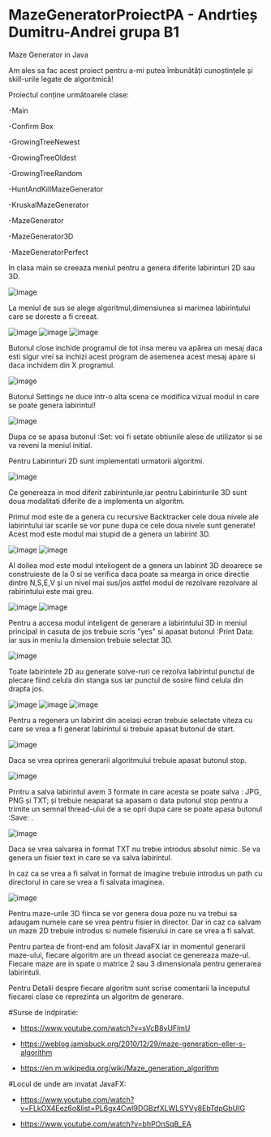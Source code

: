 # MazeGeneratorProiectPA - Andrtieș Dumitru-Andrei grupa B1

Maze Generator in Java

Am ales sa fac acest proiect pentru a-mi putea îmbunătăți cunoștințele și skill-urile legate de algoritmică!

Proiectul conține următoarele clase:

-Main

-Confirm Box

-GrowingTreeNewest

-GrowingTreeOldest

-GrowingTreeRandom

-HuntAndKillMazeGenerator

-KruskalMazeGenerator

-MazeGenerator

-MazeGenerator3D

-MazeGeneratorPerfect

In clasa main se creeaza meniul pentru a genera diferite labirinturi 2D sau 3D.

![image](https://user-images.githubusercontent.com/75743080/119485607-f4b55780-bd5f-11eb-928e-14a8fe191f4f.png)

La meniul de sus se alege algoritmul,dimensiunea si marimea labirintului care se doreste a fi creeat.

![image](https://user-images.githubusercontent.com/75743080/119485957-5ecdfc80-bd60-11eb-919a-479b0ef563a6.png)
![image](https://user-images.githubusercontent.com/75743080/119485987-655c7400-bd60-11eb-8d56-b7071d979b76.png)
![image](https://user-images.githubusercontent.com/75743080/119486011-6beaeb80-bd60-11eb-90de-f5c5375d71ae.png)

Butonul close inchide programul de tot insa mereu va apărea un mesaj daca esti sigur vrei sa inchizi acest program de asemenea acest mesaj apare si daca inchidem din X programul.

![image](https://user-images.githubusercontent.com/75743080/119486336-d00daf80-bd60-11eb-9c3b-01ca79b7e560.png)

Butonul Settings ne duce intr-o alta scena ce modifica vizual modul in care se poate genera labirintul!

![image](https://user-images.githubusercontent.com/75743080/119486569-1105c400-bd61-11eb-9ad6-0c0494310c6c.png)

Dupa ce se apasa butonul :Set: voi fi setate obtiunile alese de utilizator si se va reveni la meniul initial.

Pentru Labirinturi 2D sunt implementati urmatorii algoritmi.

![image](https://user-images.githubusercontent.com/75743080/119486884-66da6c00-bd61-11eb-83c1-012bbeb82e04.png)

Ce genereaza in mod diferit zabirinturile,iar pentru Labirinturile 3D sunt doua modalitati diferite de a implementa un algoritm.

Primul mod este de a genera cu recursive Backtracker cele doua nivele ale labirintului iar scarile se vor pune dupa ce cele doua nivele sunt generate! Acest mod este modul mai stupid de a genera un labirint 3D.

![image](https://user-images.githubusercontent.com/75743080/119487356-f1bb6680-bd61-11eb-9390-bc82e3f595af.png)
![image](https://user-images.githubusercontent.com/75743080/119487382-f97b0b00-bd61-11eb-9737-c18be7d62f87.png)

Al doilea mod este modul inteliogent de a genera un labirint 3D deoarece se construieste de la 0 si se verifica daca poate sa mearga in orice directie dintre N,S,E,V și un nivel mai sus/jos astfel modul de rezolvare rezolvare al rabirintului este mai greu.

![image](https://user-images.githubusercontent.com/75743080/119487739-6bebeb00-bd62-11eb-8b56-87d0c06936b2.png)
![image](https://user-images.githubusercontent.com/75743080/119487767-727a6280-bd62-11eb-8b2b-cbbe2848f27c.png)

Pentru a accesa modul inteligent de generare a labirintului 3D in meniul principal in casuta de jos trebuie scris "yes" si apasat butonul :Print Data: iar sus in meniu la dimension trebuie selectat 3D.

![image](https://user-images.githubusercontent.com/75743080/119488084-d0a74580-bd62-11eb-9ac4-272a17d7bbe8.png)

Toate labirintele 2D au generate solve-ruri ce rezolva labirintul punctul de plecare fiind celula din stanga sus iar punctul de sosire fiind celula din drapta jos.

![image](https://user-images.githubusercontent.com/75743080/119488437-385d9080-bd63-11eb-934e-45022fe6b0df.png)
![image](https://user-images.githubusercontent.com/75743080/119488542-5925e600-bd63-11eb-8952-90811f360432.png)
![image](https://user-images.githubusercontent.com/75743080/119488634-75c21e00-bd63-11eb-8065-7d028d17fd2f.png)

Pentru a regenera un labirint din acelasi ecran trebuie selectate viteza cu care se vrea a fi generat labirintul si trebuie apasat butonul de start.

![image](https://user-images.githubusercontent.com/75743080/119488841-ad30ca80-bd63-11eb-9903-3f4661ec3ccc.png)

Daca se vrea oprirea generarii algoritmului trebuie apasat butonul stop.

![image](https://user-images.githubusercontent.com/75743080/119488930-c5a0e500-bd63-11eb-9a14-546a78cd43ce.png)

Prntru a salva labirintul avem 3 formate in care acesta se poate salva : JPG, PNG și TXT; și trebuie neaparat sa apasam o data putonul stop pentru a trimite un semnal thread-ului de a se opri dupa care se poate apasa butonul :Save: .

![image](https://user-images.githubusercontent.com/75743080/119489355-47910e00-bd64-11eb-9f97-4b6830c64d80.png)

Daca se vrea salvarea in format TXT nu trebie introdus absolut nimic. Se va genera un fisier text in care se va salva labirintul.

In caz ca se vrea a fi salvat in format de imagine trebuie introdus un path cu directorul in care se vrea a fi salvata imaginea.

![image](https://user-images.githubusercontent.com/75743080/119489640-8f179a00-bd64-11eb-86f7-13960790d99c.png)

Pentru maze-urile 3D fiinca se vor genera doua poze nu va trebui sa adaugam numele care se vrea pentru fisier in director.
Dar in caz ca salvam un maze 2D trebuie introdus si numele fisierului in care se vrea a fi salvat.

Pentru partea de front-end am folosit JavaFX iar in momentul generarii maze-ului, fiecare algoritm are un thread asociat ce genereaza maze-ul.
Fiecare maze are in spate o matrice 2 sau 3 dimensionala pentru generarea labirintuli.

Pentru Detalii despre fiecare algoritm sunt scrise comentarii la inceputul fiecarei clase ce reprezinta un algoritm de generare.

#Surse de indpiratie:

- https://www.youtube.com/watch?v=sVcB8vUFlmU

- https://weblog.jamisbuck.org/2010/12/29/maze-generation-eller-s-algorithm

- https://en.m.wikipedia.org/wiki/Maze_generation_algorithm

#Locul de unde am invatat JavaFX:
- https://www.youtube.com/watch?v=FLkOX4Eez6o&list=PL6gx4Cwl9DGBzfXLWLSYVy8EbTdpGbUIG

- https://www.youtube.com/watch?v=bhPOnSqB_EA
